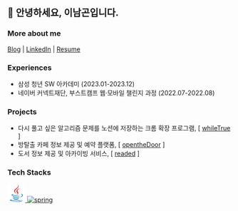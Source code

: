 ## 🙌 안녕하세요, 이남곤입니다.

### More about me

[Blog](https://dotpointing.tistory.com/) | [LinkedIn](https://www.linkedin.com/in/namgonlee) | [Resume](https://www.rallit.com/resumes/60218@loginonlyyy/%EC%9D%B4%EB%82%A8%EA%B3%A4)

### Experiences

- 삼성 청년 SW 아카데미 (2023.01-2023.12)
- 네이버 커넥트재단, 부스트캠프 웹·모바일 챌린지 과정 (2022.07-2022.08)

### Projects

- 다시 풀고 싶은 알고리즘 문제를 노션에 저장하는 크롬 확장 프로그램, [ [whileTrue](https://github.com/namgons/whileTrue) ]
- 방탈출 카페 정보 제공 및 예약 플랫폼, [ [opentheDoor](https://github.com/rainbowgon/opentheDoor) ]
- 도서 정보 제공 및 아카이빙 서비스, [ [readed](https://github.com/S09P12A507/readed) ]

### Tech Stacks

<a href="https://www.java.com" target="_blank"> <img src="https://raw.githubusercontent.com/devicons/devicon/master/icons/java/java-original.svg" alt="java" width="40" height="40"/> </a><a href="https://spring.io/" target="_blank"> <img src="https://www.vectorlogo.zone/logos/springio/springio-icon.svg" alt="spring" width="40" height="40"/></a>
